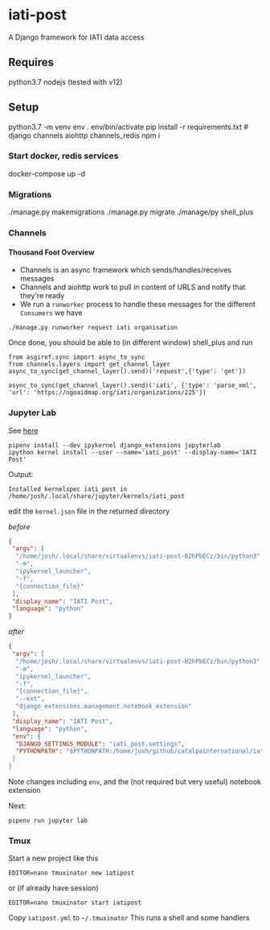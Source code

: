 # iati-post

A Django framework for IATI data access

## Requires

python3.7
nodejs (tested with v12)

## Setup

python3.7 -m venv env
. env/bin/activate
pip install -r requirements.txt # django channels aiohttp channels_redis
npm i

### Start docker, redis services

docker-compose up -d

### Migrations

./manage.py makemigrations
./manage.py migrate
./manage/py shell_plus

### Channels

#### Thousand Foot Overview

 - Channels is an async framework which sends/handles/receives messages
 - Channels and aiohttp work to pull in content of URLS and notify that they're ready
 - We run a `runworker` process to handle these messages for the different `Consumers` we have


```
./manage.py runworker request iati organisation
```

Once done, you should be able to (in different window) shell_plus and run

```
from asgiref.sync import async_to_sync
from channels.layers import get_channel_layer
async_to_sync(get_channel_layer().send)('request',{'type': 'get'})
```

```
async_to_sync(get_channel_layer().send)('iati', {'type': 'parse_xml', 'url': 'https://ngoaidmap.org/iati/organizations/225'})
```

### Jupyter Lab

See [here](https://stackoverflow.com/questions/35483328/how-to-setup-jupyter-ipython-notebook-for-django/52214033#52214033)

```
pipenv install --dev ipykernel django_extensions jupyterlab
ipython kernel install --user --name='iati_post' --display-name='IATI Post'
```
Output:
```
Installed kernelspec iati_post in /home/josh/.local/share/jupyter/kernels/iati_post
```

edit the `kernel.json` file  in the returned directory

*before*
```json
{
 "argv": [
  "/home/josh/.local/share/virtualenvs/iati-post-B2hPbECz/bin/python3",
  "-m",
  "ipykernel_launcher",
  "-f",
  "{connection_file}"
 ],
 "display_name": "IATI Post",
 "language": "python"
}
```

*after*
```json
{
 "argv": [
  "/home/josh/.local/share/virtualenvs/iati-post-B2hPbECz/bin/python3",
  "-m",
  "ipykernel_launcher",
  "-f",
  "{connection_file}",
  "--ext",
  "django_extensions.management.notebook_extension"
 ],
 "display_name": "IATI Post",
 "language": "python",
 "env": {
  "DJANGO_SETTINGS_MODULE": "iati_post.settings",
  "PYTHONPATH": "$PYTHONPATH:/home/josh/github/catalpainternational/iati-post/i$
 }
}
```

Note changes including `env`, and the (not required but very useful) notebook extension

Next:
```
pipenv run jupyter lab
```

### Tmux

Start a new project like this

```
EDITOR=nano tmuxinator new iatipost
```
or (if already have session)
```
EDITOR=nano tmuxinator start iatipost
```

Copy `iatipost.yml` to `~/.tmuxinator`
This runs a shell and some handlers